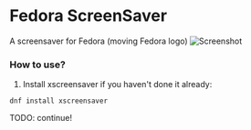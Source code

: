 # Fedora ScreenSaver
A screensaver for Fedora (moving Fedora logo)
![Screenshot](https://repository-images.githubusercontent.com/268877649/5bbc7980-a51b-11ea-8b45-36f222daba96)

### How to use?
1) Install xscreensaver if you haven't done it already:
```
dnf install xscreensaver
```
 TODO: continue!